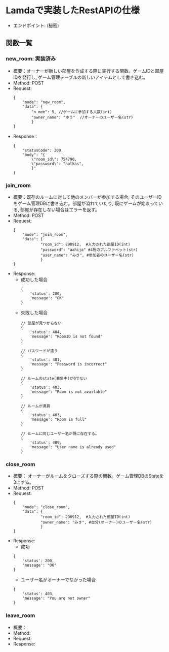 # Lamdaで実装したRestAPIの仕様
- エンドポイント: (秘密)
## 関数一覧
### new_room: 実装済み
- 概要：オーナーが新しい部屋を作成する際に実行する関数。ゲームIDと部屋IDを発行し, ゲーム管理テーブルの新しいアイテムとして書き込む。
- Method: POST
- Request:
    ```
    {
        "mode": "new_room",
        "data": {
            "n_mem": 5, //ゲームに参加する人数(int)
            "owner_name": "ゆう"  //オーナーのユーザー名(str)
            }
    }
    ```
- Response：
    ```
    {
        "statusCode": 200,
        "body": "{
            \"room_id\": 754790,
            \"password\": "halkas",
            }"
    }
    ```

### join_room
- 概要：既存のルームに対して他のメンバーが参加する場合, そのユーザーIDをゲーム管理DBに書き込む。部屋が溢れていたり, 既にゲームが始まっている, 部屋が存在しない場合はエラーを返す。
- Method: POST
- Request:
    ```
    {
        "mode": "join_room",
        "data": {
                "room_id": 290912,  #入力された部屋ID(int)
                "password": "aahija" #4桁のアルファベット(str)
                "user_name": "みき", #参加者のユーザー名(str)
                }
    }
    ```
- Response:
    - 成功した場合
        ```
        {
            'status': 200,
            'message': "OK"
        }
        ```
    - 失敗した場合
        ```
        // 部屋が見つからない
        {
            'status': 404,
            'message': "RoomID is not found"
        }

        // パスワードが違う
        {
            'status': 401,
            'message': "Password is incorrect"
        }

        // ルームのstate(募集中)が0でない
        {
            'status': 403,
            'message': "Room is not available"
        }

        // ルームが満員
        {
            'status': 403,
            'message': "Room is full"
        }
        
        // ルームに同じユーザー名が既に存在する。
        {
            'status': 409,
            'message': "User name is already used"
        }
        ```

### close_room
- 概要： オーナーがルームをクローズする際の関数。ゲーム管理DBのStateを3にする。
- Method: POST
- Request:
    ```
    {
        "mode": "close_room",
        "data": {
                "room_id": 290912,  #入力された部屋ID(int)
                "owner_name": "みき", #自分(オーナー)のユーザー名(str)
                }
    }
    ```
- Response: 
    - 成功
    ```
    {
        'status': 200,
        'message': "OK"
    }
    ```
    - ユーザー名がオーナーでなかった場合
    ```
    {
        'status': 403,
        'message': "You are not owner"
    }
    ```

### leave_room
- 概要：
- Method: 
- Request:
- Response: 